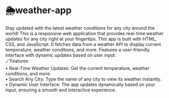 # 🌦️weather-app
Stay updated with the latest weather conditions for any city around the world!
This is a responsive web application that provides real-time weather updates for any city right at your fingertips.
This app is built with HTML, CSS, and JavaScript. It fetches data from a weather API to display current temperature, weather conditions, and more. Features a user-friendly interface with dynamic updates based on user input.<br>
🪄Features<br>
• Real-Time Weather Updates: Get the current temperature, weather conditions, and more.<br>
• Search Any City: Type the name of any city to view its weather instantly.<br>
• Dynamic User Interface: The app updates dynamically based on your input, ensuring a smooth and interactive experience.<br>

